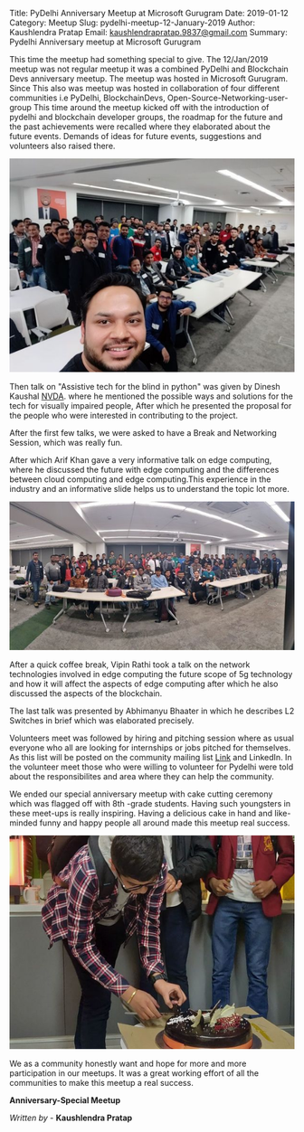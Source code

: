 Title: PyDelhi Anniversary Meetup at Microsoft Gurugram
Date: 2019-01-12
Category: Meetup
Slug: pydelhi-meetup-12-January-2019
Author: Kaushlendra Pratap
Email: kaushlendrapratap.9837@gmail.com
Summary: Pydelhi Anniversary meetup at Microsoft Gurugram

This time the meetup had something special to give. The 12/Jan/2019 meetup was not regular meetup it was a combined PyDelhi and Blockchain Devs anniversary meetup. The meetup was hosted in Microsoft Gurugram. Since This also was meetup was hosted in collaboration of four different communities i.e PyDelhi, BlockchainDevs, Open-Source-Networking-user-group This time around the meetup kicked off with the introduction of pydelhi and blockchain developer groups, the roadmap for the future and the past achievements were recalled where they elaborated about the future events. Demands of ideas for future events, suggestions and volunteers also raised there.

![Anniversary-meetup](/images/12-01-19-Anniversary-meetup3.jpeg)

Then talk on "Assistive tech for the blind in python" was given by Dinesh Kaushal [NVDA](https://github.com/nvaccess/nvda). where he mentioned the possible ways and solutions for the tech for visually impaired people, After which he presented the proposal for the people who were interested in contributing to the project.

After the first few talks, we were asked to have a Break and Networking Session, which was really fun.

After which Arif Khan gave a very informative talk on edge computing, where he discussed the future with edge computing and the differences between cloud computing and edge computing.This experience in the industry and an informative slide helps us to understand the topic lot more.

![Anniversary-meetup](/images/12-01-19-Anniversary-meetup1.jpeg)

After a quick coffee break, Vipin Rathi took a talk on the network technologies involved in edge computing the future scope of 5g technology and how it will affect the aspects of edge computing after which he also discussed the aspects of the blockchain.

The last talk was presented by Abhimanyu Bhaater in which he describes L2 Switches in brief which was elaborated precisely.

Volunteers meet was followed by hiring and pitching session where as usual everyone who all are looking for internships or jobs pitched for themselves. As this list will be posted on the community mailing list [Link](https://mail.python.org/pipermail/ncr-python.in/2019-January/001822.html) and LinkedIn. In the volunteer meet those who were willing to volunteer for Pydelhi were told about the responsibilites and area where they can help the community.

We ended our special anniversary meetup with cake cutting ceremony which was flagged off with 8th -grade students. Having such youngsters in these meet-ups is really inspiring. Having a delicious cake in hand and like-minded funny and happy people all around made this meetup real success.

![Anniversary-meetup](/images/12-01-19-Anniversary-meetup.jpeg)

We as a community honestly want and hope for more and more participation in our meetups. It was a great working effort of all the communities to make this meetup a real success.

**Anniversary-Special Meetup**

*Written by* -  **Kaushlendra Pratap**
